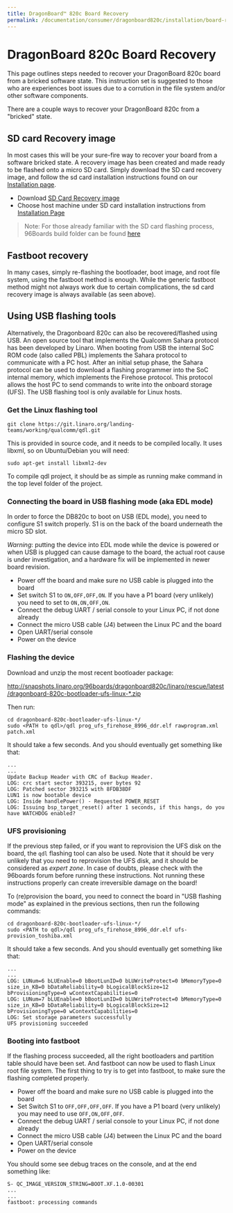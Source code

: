 ```yaml
---
title: DragonBoard™ 820c Board Recovery
permalink: /documentation/consumer/dragonboard820c/installation/board-recovery.md.html
---
```

# DragonBoard 820c Board Recovery

This page outlines steps needed to recover your DragonBoard 820c board from a bricked software state. This instruction set is suggested to those who are experiences boot issues due to a corrution in the file system and/or other software components.

There are a couple ways to recover your DragonBoard 820c from a "bricked" state.

## SD card Recovery image

In most cases this will be your sure-fire way to recover your board from a software bricked state. A recovery image has been created and made ready to be flashed onto a micro SD card. Simply download the SD card recovery image, and follow the sd card installation instructions found on our [Installation page](../installation/).

- Download [SD Card Recovery image](http://snapshots.linaro.org/96boards/dragonboard820c/linaro/rescue/latest/dragonboard-820c-sdcard-rescue-*.zip)
- Choose host machine under SD card installation instructions from [Installation Page](../installation/)

> Note: For those already familiar with the SD card flashing process, 96Boards build folder can be found [here](http://snapshots.linaro.org/96boards/dragonboard820c/linaro/rescue/latest/)

## Fastboot recovery

In many cases, simply re-flashing the bootloader, boot image, and root file system, using the fastboot method is enough. While the generic fastboot method might not always work due to certain complications, the sd card recovery image is always available (as seen above).

## Using USB flashing tools

Alternatively, the Dragonboard 820c can also be recovered/flashed using USB. An open source tool that implements the Qualcomm Sahara protocol has been developed by Linaro. When booting from USB the internal SoC ROM code (also called PBL) implements the Sahara protocol to communicate with a PC host. After an initial setup phase, the Sahara protocol can be used to download a flashing programmer into the SoC internal memory, which implements the Firehose protocol. This protocol allows the host PC to send commands to write into the onboard storage (UFS). The USB flashing tool is only available for Linux hosts.

### Get the Linux flashing tool

    git clone https://git.linaro.org/landing-teams/working/qualcomm/qdl.git

This is provided in source code, and it needs to be compiled locally. It uses libxml, so on Ubuntu/Debian you will need:

    sudo apt-get install libxml2-dev

To compile qdl project, it should be as simple as running make command in the top level folder of the project.

### Connecting the board in USB flashing mode (aka EDL mode)

In order to force the DB820c to boot on USB (EDL mode), you need to configure S1 switch properly. S1 is on the back of the board underneath the micro SD slot. 

*Warning*: putting the device into EDL mode while the device is powered or when USB is plugged can cause damage to the board, the actual root cause is under investigation, and a hardware fix will be implemented in newer board revision.

* Power off the board and make sure no USB cable is plugged into the board
* Set switch S1 to `ON,OFF,OFF,ON`. If you have a P1 board (very unlikely) you need to set to `ON,ON,OFF,ON`.
* Connect the debug UART / serial console to your Linux PC, if not done already
* Connect the micro USB cable (J4) between the Linux PC and the board
* Open UART/serial console
* Power on the device

### Flashing the device

Download and unzip the most recent bootloader package:

http://snapshots.linaro.org/96boards/dragonboard820c/linaro/rescue/latest/dragonboard-820c-bootloader-ufs-linux-*.zip

Then run:

    cd dragonboard-820c-bootloader-ufs-linux-*/
    sudo <PATH to qdl>/qdl prog_ufs_firehose_8996_ddr.elf rawprogram.xml patch.xml

It should take a few seconds. And you should eventually get something like that:

    ...
    ...
    Update Backup Header with CRC of Backup Header.
    LOG: crc start sector 393215, over bytes 92
    LOG: Patched sector 393215 with 8FDB38DF
    LUN1 is now bootable device
    LOG: Inside handlePower() - Requested POWER_RESET
    LOG: Issuing bsp_target_reset() after 1 seconds, if this hangs, do you have WATCHDOG enabled?

### UFS provisioning

If the previous step failed, or if you want to reprovision the UFS disk on the board, the `qdl` flashing tool can also be used. Note that it should be very unlikely that you need to reprovision the UFS disk, and it should be considered as *expert zone*. In case of doubts, please check with the 96boards forum before running these instructions. Not running these instructions properly can create irreversible damage on the board!

To (re)provision the board, you need to connect the board in "USB flashing mode" as explained in the previous sections, then run the following commands:

    cd dragonboard-820c-bootloader-ufs-linux-*/
    sudo <PATH to qdl>/qdl prog_ufs_firehose_8996_ddr.elf ufs-provision_toshiba.xml
    
It should take a few seconds. And you should eventually get something like that:

    ...
    ...
    LOG: LUNum=6 bLUEnable=0 bBootLunID=0 bLUWriteProtect=0 bMemoryType=0 size_in_KB=0 bDataReliability=0 bLogicalBlockSize=12 bProvisioningType=0 wContextCapabilities=0 
    LOG: LUNum=7 bLUEnable=0 bBootLunID=0 bLUWriteProtect=0 bMemoryType=0 size_in_KB=0 bDataReliability=0 bLogicalBlockSize=12 bProvisioningType=0 wContextCapabilities=0 
    LOG: Set storage parameters successfully
    UFS provisioning succeeded
   
### Booting into fastboot

If the flashing process succeeded, all the right bootloaders and partition table should have been set. And fastboot can now be used to flash Linux root file system. The first thing to try is to get into fastboot, to make sure the flashing completed properly.

* Power off the board and make sure no USB cable is plugged into the board
* Set Switch S1 to `OFF,OFF,OFF,OFF`. If you have a P1 board (very unlikely) you may need to use `OFF,ON,OFF,OFF`.
* Connect the debug UART / serial console to your Linux PC, if not done already
* Connect the micro USB cable (J4) between the Linux PC and the board
* Open UART/serial console
* Power on the device

You should some see debug traces on the console, and at the end something like:

    S- QC_IMAGE_VERSION_STRING=BOOT.XF.1.0-00301
    ...
    ...
    fastboot: processing commands
